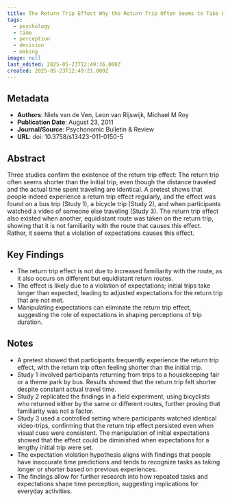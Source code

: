 ```yaml
---
title: The Return Trip Effect Why the Return Trip Often Seems to Take Less Time
tags:
  - psychology
  - time
  - perception
  - decision
  - making
image: null
last_edited: 2025-05-23T12:49:36.000Z
created: 2025-05-23T12:49:21.000Z
---
```


## Metadata
- **Authors**: Niels van de Ven, Leon van Rijswijk, Michael M Roy
- **Publication Date**: August 23, 2011
- **Journal/Source**: Psychonomic Bulletin & Review
- **URL**: doi: 10.3758/s13423-011-0150-5

## Abstract
Three studies confirm the existence of the return trip effect: The return trip often seems shorter than the initial trip, even though the distance traveled and the actual time spent traveling are identical. A pretest shows that people indeed experience a return trip effect regularly, and the effect was found on a bus trip (Study 1), a bicycle trip (Study 2), and when participants watched a video of someone else traveling (Study 3). The return trip effect also existed when another, equidistant route was taken on the return trip, showing that it is not familiarity with the route that causes this effect. Rather, it seems that a violation of expectations causes this effect.

## Key Findings
- The return trip effect is not due to increased familiarity with the route, as it also occurs on different but equidistant return routes.
- The effect is likely due to a violation of expectations; initial trips take longer than expected, leading to adjusted expectations for the return trip that are not met.
- Manipulating expectations can eliminate the return trip effect, suggesting the role of expectations in shaping perceptions of trip duration.

## Notes
- A pretest showed that participants frequently experience the return trip effect, with the return trip often feeling shorter than the initial trip.
- Study 1 involved participants returning from trips to a housekeeping fair or a theme park by bus. Results showed that the return trip felt shorter despite constant actual travel time.
- Study 2 replicated the findings in a field experiment, using bicyclists who returned either by the same or different routes, further proving that familiarity was not a factor.
- Study 3 used a controlled setting where participants watched identical video-trips, confirming that the return trip effect persisted even when visual cues were consistent. The manipulation of initial expectations showed that the effect could be diminished when expectations for a lengthy initial trip were set.
- The expectation violation hypothesis aligns with findings that people have inaccurate time predictions and tends to recognize tasks as taking longer or shorter based on previous experiences.
- The findings allow for further research into how repeated tasks and expectations shape time perception, suggesting implications for everyday activities.
